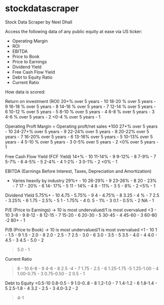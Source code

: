 # stockdatascraper

Stock Data Scraper by Neel Dhall

Access the following data of any public equity at ease via US ticker:
- Operating Margin
- ROI
- EBITDA
- Price to Book
- Price to Earnings
- Dividend Yield
- Free Cash Flow Yield
- Debt to Equity Ratio
- Current Ratio

How data is scored:

Return on investment (ROI)
20+% over 5 years - 10 
18-20 % over 5 years - 9 
16-18 % over 5 years - 8
14-16 % over 5 years - 7 
12-14 % over 5 years - 6 
10-12 % over 5 years - 5 
8-10 % over 5 years - 4 
6-8 % over 5 years - 3 
4-6 % over 5 years - 2
<0-4 % over 5 years - 1

Operating Proft Margin = Operating proft/net sales *100
27+% over 5 years - 10
24-27+% over 5 years - 9
22-24% over 5 years - 8
20-22% over 5 years - 7 
16-20% over 5 years - 6 
13-16% over 5 years - 5 
10-13% over 5 years - 4
5-10 % over 5 years - 3
0-5% over 5 years - 2 
<0% over 5 years - 1

Free Cash Flow Yield (FCF Yield) 
14+% - 10 
11-14% - 9 
9-12% - 8
7-9% - 7 
5-7% - 6 
4-5% - 5 
2-4% - 4
1-2% - 3
0-1% - 2
<0% - 1 

EBITDA (Earnings Before Interest, Taxes, Depreciation and Amortization) 
* Varies heavily by industry
29%+ - 10 
26-29% - 9
23-26% - 8
20 - 23% - 7
17 - 20% - 6 
14- 17% - 5
11 - 14% - 4 
8 - 11% - 3 
5 - 8% - 2
<5% - 1

Dividend Yield 
5.75%+ - 10
4.75 - 5.75% - 9 
4 - 4.75% - 8
3.25 - 4 % - 7
2.5 - 3.25% - 6 
1.75 - 2.5% - 5
1 - 1.75% - 4 
0. 5 - 1% - 3 
0.1 - 0.5% - 2
NA - 1 

P/E (Price to Earnings) → 10 is most undervalued/1 is most overvalued 
<3 - 10
3-8 - 9
8-12 - 8
12-15 - 7
15-20 - 6
20-30 - 5
30-45 - 4 
45-60 - 3
60-80 -2 
80+ - 1 

P/B (Price to Book) → 10 is most undervalued/1 is most overvalued 
<1 - 10 
1 - 1.5 - 9 
1.5 - 2.0 - 8 
2.0 - 2.5 - 7
2.5 - 3.0 - 6
3.0 - 3.5 - 5
3.5 - 4.0 - 4
4.0 - 4.5 - 3 
4.5 - 5.0 - 2
>5.0 - 1

Current Ratio 
>8 - 10 
6-8 - 9
4-6 - 8 
2.5 -4 - 7 
1.75 - 2.5 - 6
1.25-1.75 -5 
1.25-1.00 - 4
1.00-0.75 - 3
0.75-0.50 - 2 
>0.5 - 1

Debt to Equity 
<0.5-10
0.8-0.5 - 9
1.0-0..8 - 8
1.2-1.0 - 7
1.4-1.2 - 6
1.8-1.4 - 5
2.5-1.8 - 4
3.2 - 2.5 - 3
4.0-3.2 - 2
>4-1
